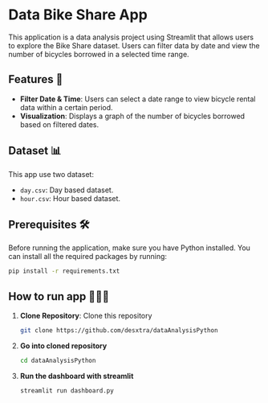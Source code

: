 # Data Bike Share App

This application is a data analysis project using Streamlit that allows users to explore the Bike Share dataset. Users can filter data by date and view the number of bicycles borrowed in a selected time range.

## Features 🧰
- **Filter Date & Time**: Users can select a date range to view bicycle rental data within a certain period.
- **Visualization**: Displays a graph of the number of bicycles borrowed based on filtered dates.

## Dataset 📊
This app use two dataset:
- `day.csv`: Day based dataset.
- `hour.csv`: Hour based dataset.

## Prerequisites 🛠️

Before running the application, make sure you have Python installed. You can install all the required packages by running:
   ```bash
   pip install -r requirements.txt
   ```

## How to run app 🏃🏻‍♂️

1. **Clone Repository**: Clone this repository
   ```bash
   git clone https://github.com/desxtra/dataAnalysisPython
   ```

2. **Go into cloned repository**
   ```bash
   cd dataAnalysisPython
   ```

3. **Run the dashboard with streamlit**
   ```bash
   streamlit run dashboard.py
   ```